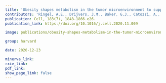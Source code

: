 ```yaml
---
title: 'Obesity shapes metabolism in the tumor microenvironment to suppress anti-tumor immunity.'
contributors: 'Ringel, A.E., Drijvers, J.M., Baker, G.J., Catozzi, A., García-Cañaveras, J.C., Gassaway, B.M., Miller, B.C., ... Haigis, M.C. (2020).'
publication: Cell, 183(7), 1848-1866.e26.
publication_link: https://doi.org/10.1016/j.cell.2020.11.009

image: publications/obesity-shapes-metabolism-in-the-tumor-microenvironment-to-suppress-anti-tumor-immunity.PNG

group: harvard

date: 2020-12-23

minerva_link:
rxiv_link:
pdf_link:
show_page_link: false
---
```

